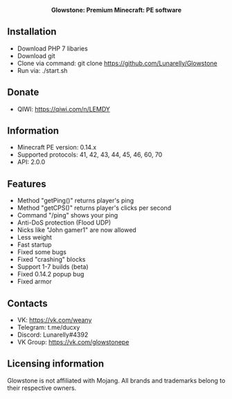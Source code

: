 <p align="center">
	<b>Glowstone: Premium Minecraft: PE software</b>
</p>

## Installation
- Download PHP 7 libaries
- Download git
- Clone via command: git clone https://github.com/Lunarelly/Glowstone
- Run via: ./start.sh

## Donate
- QIWI: https://qiwi.com/n/LEMDY

## Information
- Minecraft PE version: 0.14.x
- Supported protocols: 41, 42, 43, 44, 45, 46, 60, 70
- API: 2.0.0

## Features
- Method "getPing()" returns player's ping
- Method "getCPS()" returns player's clicks per second
- Command "/ping" shows your ping
- Anti-DoS protection (Flood UDP)
- Nicks like "John gamer1" are now allowed
- Less weight
- Fast startup
- Fixed some bugs
- Fixed "crashing" blocks
- Support 1-7 builds (beta)
- Fixed 0.14.2 popup bug
- Fixed armor

## Contacts
- VK: https://vk.com/weany
- Telegram: t.me/ducxy
- Discord: Lunarelly#4392
- VK Group: https://vk.com/glowstonepe

## Licensing information
Glowstone is not affiliated with Mojang. All brands and trademarks belong to their respective owners.

